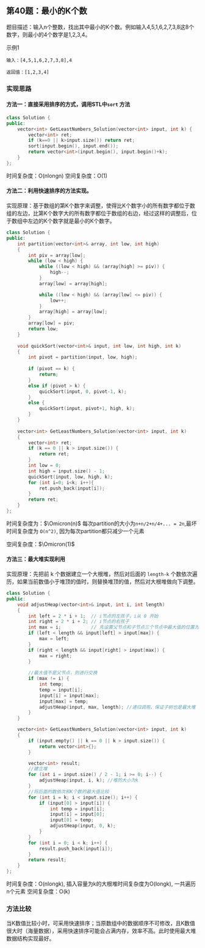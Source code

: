 

## 第40题：最小的K个数

题目描述：输入n个整数，找出其中最小的K个数。例如输入4,5,1,6,2,7,3,8这8个数字，则最小的4个数字是1,2,3,4。

示例1

```
输入：[4,5,1,6,2,7,3,8],4
```

```
返回值：[1,2,3,4]
```

### 实现思路

#### 方法一：直接采用排序的方式，调用STL中`sort` 方法

```c++
class Solution {
public:
    vector<int> GetLeastNumbers_Solution(vector<int> input, int k) {
        vector<int> ret;
        if (k==0 || k>input.size()) return ret;
        sort(input.begin(), input.end());
        return vector<int>(input.begin(), input.begin()+k);  
    }
};
```

时间复杂度：O(nlongn)
空间复杂度：O(1)

#### 方法二：利用快速排序的方法实现。

实现原理：基于数组的第K个数字来调整，使得比K个数字小的所有数字都位于数组的左边，比第K个数字大的所有数字都位于数组的右边，经过这样的调整后，位于数组中左边的K个数字就是最小的K个数字。


```C++
class Solution {
public:
    int partition(vector<int>& array, int low, int high)
    {
        int piv = array[low];
        while (low < high) {
            while ((low < high) && (array[high] >= piv)) {
                high--;
            }
            array[low] = array[high];

            while ((low < high) && (array[low] <= piv)) {
                low++;
            }
            array[high] = array[low];
        }
        array[low] = piv;
        return low;
    }
    
    void quickSort(vector<int>& input, int low, int high, int k)
    {
        int pivot = partition(input, low, high);
        
        if (pivot == k) {
            return;
        }
        else if (pivot > k) {
            quickSort(input, 0, pivot-1, k);
        }
        else {
            quickSort(input, pivot+1, high, k);
        }
    }
    
    vector<int> GetLeastNumbers_Solution(vector<int> input, int k)
    {
        vector<int> ret;
        if (k == 0 || k > input.size()) {
            return ret;
        }
        int low = 0;
        int high = input.size() - 1;
        quickSort(input, low, high, k);
        for (int i=0; i<k; i++){
            ret.push_back(input[i]);
        }
        return ret;
    }
};
```

时间复杂度为：$\Omicron(n)$ 每次partition的大小为`n+n/2+n/4+... = 2n`,最坏时间复杂度为 `O(n^2)`, 因为每次partition都只减少一个元素

空间复杂度：$\Omicron(1)$

#### 方法三：最大堆实现利用

实现原理：先把前 k 个数据建立一个大根堆，然后对后面的 `length-k` 个数依次遍历，如果当前数值小于堆顶的值时，则替换堆顶的值，然后对大根堆做向下调整。

```c++
class Solution {
public:
    void adjustHeap(vector<int>& input, int i, int length) 
    {
        int left = 2 * i + 1;  // i节点的左孩子，i从 0 开始
        int right = 2 * i + 2; // i节点的右孩子
        int max = i;           // 先设置父节点和子节点三个节点中最大值的位置为父节点下标
        if (left < length && input[left] > input[max]) {
            max = left;
        }
        if (right < length && input[right] > input[max]) {
            max = right;
        }
        
        //最大值不是父节点，则进行交换
        if (max != i) {
            int temp;
            temp = input[i];
            input[i] = input[max];
            input[max] = temp;
            adjustHeap(input, max, length); //递归调用，保证子树也是最大堆
        }
    }

    vector<int> GetLeastNumbers_Solution(vector<int> input, int k)
    {
        if (input.empty() || k == 0 || k > input.size()) {
            return vector<int>{};
        }

        vector<int> result;
        //建立堆
        for (int i = input.size() / 2 - 1; i >= 0; i--) {
            adjustHeap(input, i, k); //堆的大小为k
        }
        //将后面的数依次和K个数的最大值比较
        for (int i = k; i < input.size(); i++) {
            if (input[0] > input[i]) {
                int temp = input[i];
                input[i] = input[0];
                input[0] = temp;
                adjustHeap(input, 0, k);
            }
        }
        for (int i = 0; i < k; i++) {
            result.push_back(input[i]);
        }
        return result;
    }
};
```

时间复杂度：O(nlongk), 插入容量为k的大根堆时间复杂度为O(longk), 一共遍历n个元素
空间复杂度：O(k)

### 方法比较

当K数值比较小时，可采用快速排序；当原数组中的数据顺序不可修改，且K数值很大时（海量数据），采用快速排序可能会占满内存，效率不高。此时使用最大堆数据结构实现最好。